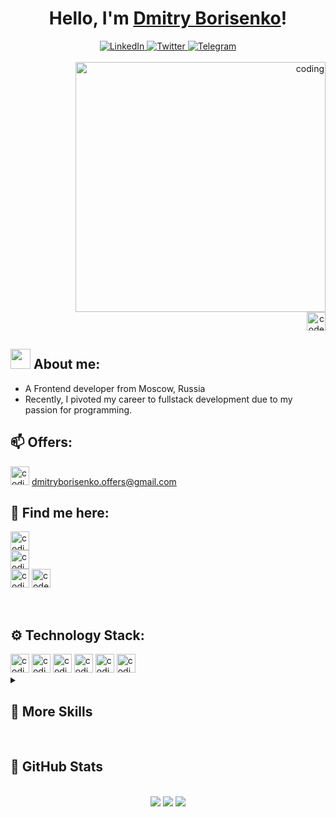 <h1 align="center">Hello, I'm <a href="https://www.linkedin.com/in/dmitry-borisenko-9a8144128/" target="_blank">Dmitry Borisenko</a>!</h1>
<div id="socials" align="center">
	<a href="https://www.linkedin.com/in/dmitry-borisenko-9a8144128/">
		<img src="https://img.shields.io/badge/LinkedIn-53B5CA?style=for-the-badge&logo=linkedin&logoColor=355981" alt="LinkedIn"/>
	</a>
	<a href="https://twitter.com/Brsnk_Dmtr">
		<img src="https://img.shields.io/badge/Twitter-53B5CA?style=for-the-badge&logo=twitter&logoColor=355981" alt="Twitter"/>
	</a>
	<a href="https://t.me/gysen1">
		<img src="https://img.shields.io/badge/Telegram-53B5CA?style=for-the-badge&logo=telegram&logoColor=355981" alt="Telegram"/>
	</a>
</div>
<br>

<div align="right">
  <img alt="coding" width="400" src="https://i.pinimg.com/originals/29/5d/ba/295dba78f8e4148215611aab4e03f93a.gif">
<br>
  <a href="https://www.codewars.com/" target="blank"><img height=30 alt="codewars" src="https://www.codewars.com/users/gysen/badges/large"></a>
</div>
	
	
## <img src="https://github.com/blackcater/blackcater/raw/main/images/Hi.gif" height="32"/> About me:
-  A Frontend developer from Moscow, Russia
-  Recently, I pivoted my career to fullstack development due to my passion for programming.

## 📫 Offers:
<img alt="coding" height="30" src="https://img.shields.io/badge/Gmail-355981?style=for-the-badge&logo=gmail&logoColor=53B5CA">              
<a href="/" target="_blank">dmitryborisenko.offers@gmail.com</a>

## 👤 Find me here:
<a href="https://instagram.com/gysen?igshid=YmMyMTA2M2Y=" target="_blank"><img alt="coding" height="30" src="https://img.shields.io/badge/Instagram-53B5CA?style=for-the-badge&logo=instagram&logoColor=355981"></a>
<br>
<a href="https://www.facebook.com/dmborisenko" target="_blank"><img alt="coding" height="30" src="https://img.shields.io/badge/Facebook-53B5CA?style=for-the-badge&logo=facebook&logoColor=355981"></a>
<br>
<a href="https://www.facebook.com/dmborisenko" target="_blank"><img alt="coding" height="30" src="https://img.shields.io/badge/Codewars-53B5CA?style=for-the-badge&logo=Codewars&logoColor=355981"></a>
<a href="https://www.codewars.com/" target="blank"><img height=30 alt="codewars" src="https://www.codewars.com/users/gysen/badges/large"></a>

<br>


## ⚙️ Technology Stack:

  <img alt="coding" height="30" src="https://img.shields.io/badge/JavaScript-355981?style=for-the-badge&logo=javascript&logoColor=53B5CA">
  <img alt="coding" height="30" src="https://img.shields.io/badge/TypeScript-355981?style=for-the-badge&logo=typescript&logoColor=53B5CA">
  <img alt="coding" height="30" src="https://img.shields.io/badge/React-355981?style=for-the-badge&logo=react&logoColor=53B5CA">
  <img alt="coding" height="30" src="https://img.shields.io/badge/Redux-355981?style=for-the-badge&logo=redux&logoColor=53B5CA">
  <img alt="coding" height="30" src="https://img.shields.io/badge/Node.js-355981?style=for-the-badge&logo=node.js&logoColor=53B5CA">
  <img alt="coding" height="30" src="https://img.shields.io/badge/GIT-355981?style=for-the-badge&logo=git&logoColor=53B5CA">
  
  <details>
<summary><h2>📎 More Skills</h3></summary>
<br>
  <h3>📐 Markup</h3>
  <img alt="coding" height="30" src="https://img.shields.io/badge/HTML5-53B5CA?style=for-the-badge&logo=html5&logoColor=355981">
  <br>
  <img alt="coding" height="30" src="https://img.shields.io/badge/CSS3-53B5CA?style=for-the-badge&logo=css3&logoColor=355981">
  <br>
  <img alt="coding" height="30" src="https://img.shields.io/badge/Sass-53B5CA?style=for-the-badge&logo=sass&logoColor=355981">
  <br>
  <img alt="coding" height="30" src="https://img.shields.io/badge/Tailwind_CSS-53B5CA?style=for-the-badge&logo=tailwind-css&logoColor=355981">
  <br>
  <img alt="coding" height="30" src="https://img.shields.io/badge/Bootstrap-53B5CA?style=for-the-badge&logo=bootstrap&logoColor=355981">
  <br>
  <h3>💾 Server & Sessions</h3>
  <img alt="coding" height="30" src="https://img.shields.io/badge/Express.js-355981?style=for-the-badge&logo=express&logoColor=53B5CA">
  <br>
  <img alt="coding" height="30" src="https://img.shields.io/badge/Express_sessions-355981?style=for-the-badge&logo=express&logoColor=53B5CA">
  <br>
  <img alt="coding" height="30" src="https://img.shields.io/badge/json%20web%20tokens-355981?style=for-the-badge&logo=json-web-tokens&logoColor=53B5CA">
  <br>
  <h3>🗄 Databases</h3>
  <img alt="coding" height="30" src="https://img.shields.io/badge/PostgreSQL-53B5CA?style=for-the-badge&logo=postgresql&logoColor=355981">
  <br>
  <img alt="coding" height="30" src="https://img.shields.io/badge/Sequelize-53B5CA?style=for-the-badge&logo=Sequelize&logoColor=355981">
  <br>
  <img alt="coding" height="30" src="https://img.shields.io/badge/MongoDB-53B5CA?style=for-the-badge&logo=mongodb&logoColor=355981">
  <br>
  <h3>🔩 Test & Linters</h3>
  <img alt="coding" height="30" src="https://img.shields.io/badge/Jest-355981?style=for-the-badge&logo=Jest&logoColor=53B5CA">
  <br>
  <img alt="coding" height="30" src="https://img.shields.io/badge/eslint-355981?style=for-the-badge&logo=eslint&logoColor=53B5CA">
  <br>
  <img alt="coding" height="30" src="https://img.shields.io/badge/prettier-355981?style=for-the-badge&logo=prettier&logoColor=53B5CA">
  <br>
  <h3>🎨 Design</h3>
  <img alt="coding" height="30" src="https://img.shields.io/badge/Figma-53B5CA?style=for-the-badge&logo=figma&logoColor=355981">
  <br>
  <img alt="coding" height="30" src="https://img.shields.io/badge/Adobe%20Photoshop-53B5CA?style=for-the-badge&logo=Adobe%20Photoshop&logoColor=355981">
  <br>
  <img alt="coding" height="30" src="https://img.shields.io/badge/Microsoft_PowerPoint-53B5CA?style=for-the-badge&logo=microsoft-powerpoint&logoColor=355981">
 
</details>

<br>

## 👾 GitHub Stats

<br>

<div id="stat" align="center">
	<img src="https://github-profile-summary-cards.vercel.app/api/cards/profile-details?username=gysen-x&theme=github_dark"/>
	<img src="https://github-profile-summary-cards.vercel.app/api/cards/most-commit-language?username=gysen-x&theme=github_dark"/>
	<img src="https://github-profile-summary-cards.vercel.app/api/cards/stats?username=gysen-x&theme=github_dark"/>
</div>

<br>



